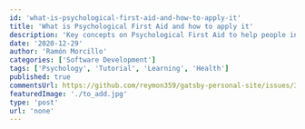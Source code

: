 ```yaml
---
id: 'what-is-psychological-first-aid-and-how-to-apply-it'
title: 'What is Psychological First Aid and how to apply it'
description: 'Key concepts on Psychological First Aid to help people in the immediate aftermath of a disaster'
date: '2020-12-29'
author: 'Ramón Morcillo'
categories: ['Software Development']
tags: ['Psychology', 'Tutorial', 'Learning', 'Health']
published: true
commentsUrl: https://github.com/reymon359/gatsby-personal-site/issues/337
featuredImage: './to_add.jpg'
type: 'post'
url: 'none'
---
```

